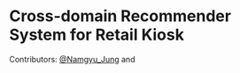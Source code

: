 # Cross-domain Recommender System for Retail Kiosk

Contributors: [@Namgyu_Jung](https://github.com/Namgyu-Jung) and 

